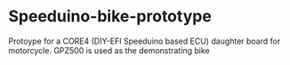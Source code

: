 # Speeduino-bike-prototype
 Protoype for a CORE4 (DIY-EFI Speeduino based ECU) daughter board for motorcycle. GPZ500 is used as the demonstrating bike
